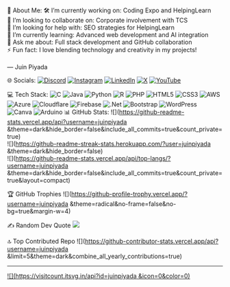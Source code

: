 💫 About Me:
🛠️ I’m currently working on: Coding Expo and HelpingLearn<br>👯 I’m looking to collaborate on: Corporate involvement with TCS<br>👐 I’m looking for help with: SEO strategies for HelpingLearn<br>🌱 I’m currently learning: Advanced web development and AI integration<br>💬 Ask me about: Full stack development and GitHub collaboration<br>⚡ Fun fact: I love blending technology and creativity in my projects!<br><br>— Juin Piyada

 🌐 Socials:
[![Discord](https://img.shields.io/badge/Discord-%237289DA.svg?logo=discord&logoColor=white)](https://discord.gg/https://discord.gg/DVsUh2QW) [![Instagram](https://img.shields.io/badge/Instagram-%23E4405F.svg?logo=Instagram&logoColor=white)](https://instagram.com/https://www.instagram.com/juin.piyada/) [![LinkedIn](https://img.shields.io/badge/LinkedIn-%230077B5.svg?logo=linkedin&logoColor=white)](https://linkedin.com/in/https://www.linkedin.com/in/juinpiyada/) [![X](https://img.shields.io/badge/X-black.svg?logo=X&logoColor=white)](https://x.com/https://x.com/Juinpiyada2) [![YouTube](https://img.shields.io/badge/YouTube-%23FF0000.svg?logo=YouTube&logoColor=white)](https://youtube.com/@https://www.youtube.com/@juinpiyada) 

💻 Tech Stack:
![C](https://img.shields.io/badge/c-%2300599C.svg?style=for-the-badge&logo=c&logoColor=white) ![Java](https://img.shields.io/badge/java-%23ED8B00.svg?style=for-the-badge&logo=openjdk&logoColor=white) ![Python](https://img.shields.io/badge/python-3670A0?style=for-the-badge&logo=python&logoColor=ffdd54) ![R](https://img.shields.io/badge/r-%23276DC3.svg?style=for-the-badge&logo=r&logoColor=white) ![PHP](https://img.shields.io/badge/php-%23777BB4.svg?style=for-the-badge&logo=php&logoColor=white) ![HTML5](https://img.shields.io/badge/html5-%23E34F26.svg?style=for-the-badge&logo=html5&logoColor=white) ![CSS3](https://img.shields.io/badge/css3-%231572B6.svg?style=for-the-badge&logo=css3&logoColor=white) ![AWS](https://img.shields.io/badge/AWS-%23FF9900.svg?style=for-the-badge&logo=amazon-aws&logoColor=white) ![Azure](https://img.shields.io/badge/azure-%230072C6.svg?style=for-the-badge&logo=microsoftazure&logoColor=white) ![Cloudflare](https://img.shields.io/badge/Cloudflare-F38020?style=for-the-badge&logo=Cloudflare&logoColor=white) ![Firebase](https://img.shields.io/badge/firebase-%23039BE5.svg?style=for-the-badge&logo=firebase) ![.Net](https://img.shields.io/badge/.NET-5C2D91?style=for-the-badge&logo=.net&logoColor=white) ![Bootstrap](https://img.shields.io/badge/bootstrap-%238511FA.svg?style=for-the-badge&logo=bootstrap&logoColor=white) ![WordPress](https://img.shields.io/badge/WordPress-%23117AC9.svg?style=for-the-badge&logo=WordPress&logoColor=white) ![Canva](https://img.shields.io/badge/Canva-%2300C4CC.svg?style=for-the-badge&logo=Canva&logoColor=white) ![Arduino](https://img.shields.io/badge/-Arduino-00979D?style=for-the-badge&logo=Arduino&logoColor=white)
 📊 GitHub Stats:
![](https://github-readme-stats.vercel.app/api?username=juinpiyada &theme=dark&hide_border=false&include_all_commits=true&count_private=true)<br/>
![](https://github-readme-streak-stats.herokuapp.com/?user=juinpiyada &theme=dark&hide_border=false)<br/>
![](https://github-readme-stats.vercel.app/api/top-langs/?username=juinpiyada &theme=dark&hide_border=false&include_all_commits=true&count_private=true&layout=compact)

 🏆 GitHub Trophies
![](https://github-profile-trophy.vercel.app/?username=juinpiyada &theme=radical&no-frame=false&no-bg=true&margin-w=4)

 ✍️ Random Dev Quote
![](https://quotes-github-readme.vercel.app/api?type=horizontal&theme=radical)

🔝 Top Contributed Repo
![](https://github-contributor-stats.vercel.app/api?username=juinpiyada &limit=5&theme=dark&combine_all_yearly_contributions=true)

---
[![](https://visitcount.itsvg.in/api?id=juinpiyada &icon=0&color=0)](https://visitcount.itsvg.in)

<!-- Proudly created with GPRM ( https://gprm.itsvg.in ) -->
